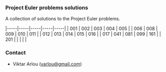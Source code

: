 ### Project Euler problems solutions

A collection of solutions to the Project Euler problems.

|-----|-----|-----|-----|-----|
| 001 | 002 | 003 | 004 | 005 |
| 006 | 008 | 009 | 010 | 011 |
| 012 | 013 | 014 | 015 | 016 |
| 017 | 041 | 081 | 099 | 161 |
| 201 | | | | |

### Contact

* Viktar Arlou (varlou@gmail.com)
